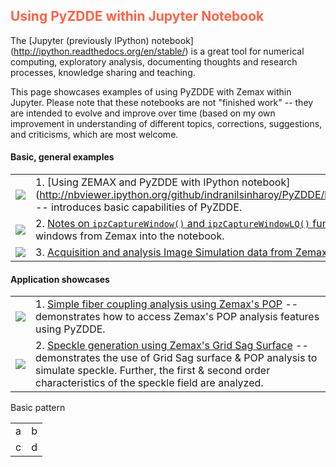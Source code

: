 ## <font color="#FF6347">Using PyZDDE within Jupyter Notebook</font>

The [Jupyter (previously IPython) notebook] (http://ipython.readthedocs.org/en/stable/) is a great tool for numerical computing, exploratory analysis, documenting thoughts and research processes, knowledge sharing and teaching. 

This page showcases examples of using PyZDDE with Zemax within Jupyter. Please note that these notebooks are not "finished work" -- they are intended to evolve and improve over time (based on my own improvement in understanding of different topics, corrections, suggestions, and criticisms, which are most welcome.


#### Basic, general examples


|                                |                                             |
|--------------------------------|---------------------------------------------|
|[![](https://raw.githubusercontent.com/indranilsinharoy/PyZDDE/master/Doc/Images/articlePic_00_usingZemax.png)](http://nbviewer.ipython.org/github/indranilsinharoy/PyZDDE/blob/master/Examples/IPNotebooks/00%20Using%20ZEMAX%20and%20PyZDDE%20with%20IPython%20notebook.ipynb) |1. [Using ZEMAX and PyZDDE with IPython notebook] (http://nbviewer.ipython.org/github/indranilsinharoy/PyZDDE/blob/master/Examples/IPNotebooks/00%20Using%20ZEMAX%20and%20PyZDDE%20with%20IPython%20notebook.ipynb) -- introduces basic capabilities of PyZDDE.|
|[![](https://raw.githubusercontent.com/indranilsinharoy/PyZDDE/master/Doc/Images/articlePic_01_ipzcapturewindow.png)](http://nbviewer.ipython.org/github/indranilsinharoy/PyZDDE/blob/master/Examples/IPNotebooks/01%20Notes%20on%20ipzCaptureWindow%20functions.ipynb)  |2. [Notes on ``ipzCaptureWindow()`` and ``ipzCaptureWindowLQ()`` functions for embedding Zemax graphics into notebooks](http://nbviewer.ipython.org/github/indranilsinharoy/PyZDDE/blob/master/Examples/IPNotebooks/01%20Notes%20on%20ipzCaptureWindow%20functions.ipynb) -- shows how to use the two functions to directly import graphics windows from Zemax into the notebook.|
|[![](https://raw.githubusercontent.com/indranilsinharoy/PyZDDE/master/Doc/Images/articlePic_04_acqnanaImageSim.png)](http://nbviewer.ipython.org/github/indranilsinharoy/PyZDDE/blob/master/Examples/IPNotebooks/04%20Acquisition%20and%20analysis%20Image%20Simulation%20data%20from%20Zemax.ipynb)|3. [Acquisition and analysis Image Simulation data from Zemax](http://nbviewer.ipython.org/github/indranilsinharoy/PyZDDE/blob/master/Examples/IPNotebooks/04%20Acquisition%20and%20analysis%20Image%20Simulation%20data%20from%20Zemax.ipynb) -- demonstrates how to use the Image Simulation feature of Zemax using PyZDDE.|



#### Application showcases
 
|                                |                                             |
|--------------------------------|---------------------------------------------|
|[![](https://raw.githubusercontent.com/indranilsinharoy/PyZDDE/master/Doc/Images/articlePic_02_fibercoupling.png)](http://nbviewer.ipython.org/github/indranilsinharoy/PyZDDE/blob/master/Examples/IPNotebooks/02%20Simple%20fiber%20coupling%20analysis%20using%20Zemax%27s%20POP.ipynb)|1. [Simple fiber coupling analysis using Zemax's POP](http://nbviewer.ipython.org/github/indranilsinharoy/PyZDDE/blob/master/Examples/IPNotebooks/02%20Simple%20fiber%20coupling%20analysis%20using%20Zemax%27s%20POP.ipynb) -- demonstrates how to access Zemax's POP analysis features using PyZDDE.|
|[![](https://raw.githubusercontent.com/indranilsinharoy/PyZDDE/master/Doc/Images/articlePic_03_speckleGridSag.png)](http://nbviewer.ipython.org/github/indranilsinharoy/PyZDDE/blob/master/Examples/IPNotebooks/03%20Generation%20of%20Speckle%20using%20Zemax%20Grid%20Sag%20Surface.ipynb)|2. [Speckle generation using Zemax's Grid Sag Surface](http://nbviewer.ipython.org/github/indranilsinharoy/PyZDDE/blob/master/Examples/IPNotebooks/03%20Generation%20of%20Speckle%20using%20Zemax%20Grid%20Sag%20Surface.ipynb) -- demonstrates the use of Grid Sag surface & POP analysis to simulate speckle. Further, the first & second order characteristics of the speckle field are analyzed.|




Basic pattern 

|                                |                                             |
|--------------------------------|---------------------------------------------|
|            a                   |                    b                        |
|            c                  |                    d                        |
